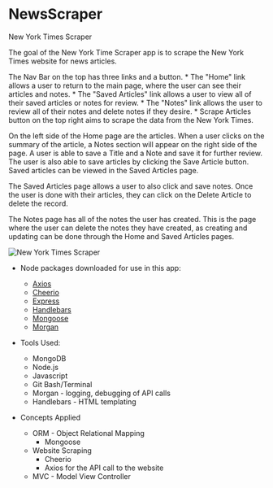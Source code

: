 # NewsScraper

New York Times Scraper

The goal of the New York Time Scraper app is to scrape the New York Times website for news articles. 

The Nav Bar on the top has three links and a button.
    * The "Home" link allows a user to return to the main page, where the user can see their articles and notes. 
    * The "Saved Articles" link allows a user to view all of their saved articles or notes for review. 
    * The "Notes" link allows the user to review all of their notes and delete notes if they desire. 
    * Scrape Articles button on the top right aims to scrape the data from the New York Times.

On the left side of the Home page are the articles. When a user clicks on the summary of the article, a Notes section will appear on the right side of the page. A user is able to save a Title and a Note and save it for further review. The user is also able to save articles by clicking the Save Article button. Saved articles can be viewed in the Saved Articles page.

The Saved Articles page allows a user to also click and save notes. Once the user is done with their articles, they can click on the Delete Article to delete the record.

The Notes page has all of the notes the user has created. This is the page where the user can delete the notes they have created, as creating and updating can be done through the Home and Saved Articles pages.

![New York Times Scraper](../NewsScraper/public/img/NYTScrape.PNG)

* Node packages downloaded for use in this app:
    * [Axios](https://www.npmjs.com/package/axios)
    * [Cheerio](https://www.npmjs.com/package/cheerio)
    * [Express](https://www.npmjs.com/package/express)
    * [Handlebars](https://www.npmjs.com/package/express-handlebars)
    * [Mongoose](https://www.npmjs.com/package/mongoose)
    * [Morgan](https://www.npmjs.com/package/morgan)

* Tools Used:
    * MongoDB
    * Node.js
    * Javascript
    * Git Bash/Terminal
    * Morgan - logging, debugging of API calls
    * Handlebars - HTML templating

* Concepts Applied
    * ORM - Object Relational Mapping
        * Mongoose
    * Website Scraping
        * Cheerio
        * Axios for the API call to the website 
    * MVC - Model View Controller